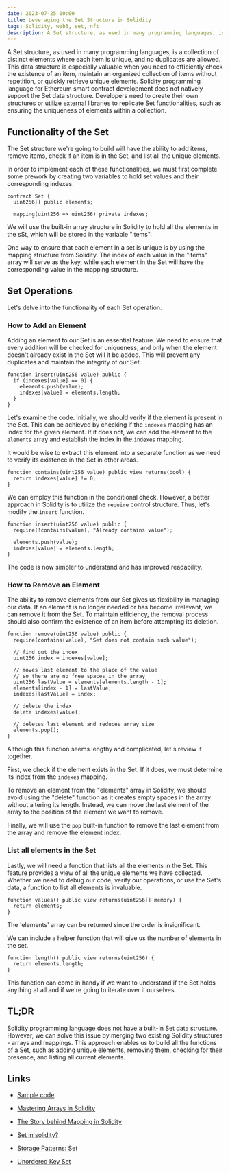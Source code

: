 ```yaml
---
date: 2023-07-25 00:00
title: Leveraging the Set Structure in Solidity
tags: Solidity, web3, set, nft
description: A Set structure, as used in many programming languages, is a collection of distinct elements where each item is unique, and no duplicates are allowed. This data structure is especially valuable when you need to efficiently check the existence of an item, maintain an organized collection of items without repetition, or quickly retrieve unique elements. Solidity programming language for Ethereum smart contract development does not natively support the Set data structure. Developers need to create their own structures or utilize external libraries to replicate Set functionalities, such as ensuring the uniqueness of elements within a collection.
---
```


A Set structure, as used in many programming languages, is a collection of distinct elements where each item is unique, and no duplicates are allowed. This data structure is especially valuable when you need to efficiently check the existence of an item, maintain an organized collection of items without repetition, or quickly retrieve unique elements. Solidity programming language for Ethereum smart contract development does not natively support the Set data structure. Developers need to create their own structures or utilize external libraries to replicate Set functionalities, such as ensuring the uniqueness of elements within a collection.

## Functionality of the Set

The Set structure we're going to build will have the ability to add items, remove items, check if an item is in the Set, and list all the unique elements.

In order to implement each of these functionalities, we must first complete some prework by creating two variables to hold set values and their corresponding indexes.

```solidity
contract Set {
  uint256[] public elements;

  mapping(uint256 => uint256) private indexes;
```

We will use the built-in array structure in Solidity to hold all the elements in the sSt, which will be stored in the variable "items".

One way to ensure that each element in a set is unique is by using the mapping structure from Solidity. The index of each value in the "items" array will serve as the key, while each element in the Set will have the corresponding value in the mapping structure.

## Set Operations

Let's delve into the functionality of each Set operation.

### How to Add an Element

Adding an element to our Set is an essential feature. We need to ensure that every addition will be checked for uniqueness, and only when the element doesn't already exist in the Set will it be added. This will prevent any duplicates and maintain the integrity of our Set.

```solidity
function insert(uint256 value) public {
  if (indexes[value] == 0) {
    elements.push(value);
    indexes[value] = elements.length;
  }
}
```

Let's examine the code. Initially, we should verify if the element is present in the Set. This can be achieved by checking if the `indexes` mapping has an index for the given element. If it does not, we can add the element to the `elements` array and establish the index in the `indexes` mapping.

It would be wise to extract this element into a separate function as we need to verify its existence in the Set in other areas.

```solidity
function contains(uint256 value) public view returns(bool) {
  return indexes[value] != 0;
}
```

We can employ this function in the conditional check. However, a better approach in Solidity is to utilize the `require` control structure. Thus, let's modify the `insert` function.

```solidity
function insert(uint256 value) public {
  require(!contains(value), "Already contains value");

  elements.push(value);
  indexes[value] = elements.length;
}
```

The code is now simpler to understand and has improved readability.

### How to Remove an Element

The ability to remove elements from our Set gives us flexibility in managing our data. If an element is no longer needed or has become irrelevant, we can remove it from the Set. To maintain efficiency, the removal process should also confirm the existence of an item before attempting its deletion.

```solidity
function remove(uint256 value) public {
  require(contains(value), "Set does not contain such value");

  // find out the index
  uint256 index = indexes[value];

  // moves last element to the place of the value
  // so there are no free spaces in the array
  uint256 lastValue = elements[elements.length - 1];
  elements[index - 1] = lastValue;
  indexes[lastValue] = index;

  // delete the index
  delete indexes[value];

  // deletes last element and reduces array size
  elements.pop();
}
```

Although this function seems lengthy and complicated, let's review it together.

First, we check if the element exists in the Set. If it does, we must determine its index from the `indexes` mapping.

To remove an element from the "elements" array in Solidity, we should avoid using the "delete" function as it creates empty spaces in the array without altering its length. Instead, we can move the last element of the array to the position of the element we want to remove.

Finally, we will use the `pop` built-in function to remove the last element from the array and remove the element index.

### List all elements in the Set

Lastly, we will need a function that lists all the elements in the Set. This feature provides a view of all the unique elements we have collected. Whether we need to debug our code, verify our operations, or use the Set's data, a function to list all elements is invaluable.

```solidity
function values() public view returns(uint256[] memory) {
  return elements;
}
```

The 'elements' array can be returned since the order is insignificant.

We can include a helper function that will give us the number of elements in the set.

```solidity
function length() public view returns(uint256) {
  return elements.length;
}
```

This function can come in handy if we want to understand if the Set holds anything at all and if we're going to iterate over it ourselves.

## TL;DR

Solidity programming language does not have a built-in Set data structure. However, we can solve this issue by merging two existing Solidity structures - arrays and mappings. This approach enables us to build all the functions of a Set, such as adding unique elements, removing them, checking for their presence, and listing all current elements.

## Links

- [Sample code](https://gist.github.com/fassko/ebba36f92106f367db45d09043cb6547)

- [Mastering Arrays in Solidity](https://kristaps.me/blog/solidity-array/)
- [The Story behind Mapping in Solidity](https://kristaps.me/blog/solidity-mapping/)
- [Set in solidity?](https://ethereum.stackexchange.com/questions/69672/std-set-in-solidity)
- [Storage Patterns: Set](https://programtheblockchain.com/posts/2018/06/03/storage-patterns-set/)
- [Unordered Key Set](https://github.com/rob-Hitchens/UnorderedKeySet)
